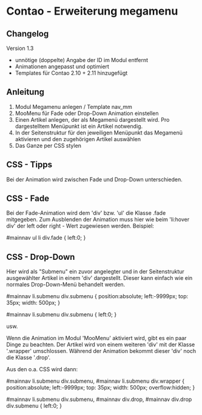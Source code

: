 Contao - Erweiterung megamenu
=============================

Changelog
---------
Version 1.3
 * unnötige (doppelte) Angabe der ID im Modul entfernt
 * Animationen angepasst und optimiert
 * Templates für Contao 2.10 + 2.11 hinzugefügt


Anleitung
---------

1. Modul Megamenu anlegen / Template nav_mm
2. MooMenu für Fade oder Drop-Down Animation einstellen
3. Einen Artikel anlegen, der als Megamenü dargestellt wird. Pro dargestelltem Menüpunkt ist ein Artikel notwendig.
4. In der Seitenstruktur für den jeweiligen Menüpunkt das Megamenü aktivieren und den zugehörigen Artikel auswählen
5. Das Ganze per CSS stylen

CSS - Tipps
-----------
Bei der Animation wird zwischen Fade und Drop-Down unterschieden.


CSS - Fade
-----------

Bei der Fade-Animation wird dem 'div' bzw. 'ul' die Klasse .fade mitgegeben. Zum Ausblenden der Animation muss hier
wie beim 'li:hover div' der left oder right - Wert zugewiesen werden. Beispiel:

#mainnav ul li div.fade { left:0; }

CSS - Drop-Down
---------------

Hier wird als "Submenu" ein zuvor angelegter und in der Seitenstruktur ausgewählter Artikel in einem 'div' dargestellt.
Dieser kann einfach wie ein normales Drop-Down-Menü behandelt werden.

#mainnav li.submenu div.submenu {
  position:absolute;
  left:-9999px;
  top: 35px;
  width: 500px;
}

#mainnav li.submenu div.submenu {
  left:0;
}

usw.

Wenn die Animation im Modul 'MooMenu' aktiviert wird, gibt es ein paar Dinge zu beachten.
Der Artikel wird von einem weiteren 'div' mit der Klasse '.wrapper' umschlossen. Während der Animation
bekommt dieser 'div' noch die Klasse '.drop'.

Aus den o.a. CSS wird dann:

#mainnav li.submenu div.submenu,
#mainnav li.submenu div.wrapper {
  position:absolute;
  left:-9999px;
  top: 35px;
  width: 500px;
  overflow:hidden;
}

#mainnav li.submenu div.submenu,
#mainnav div.drop,
#mainnav div.drop div.submenu {
  left:0;
}

